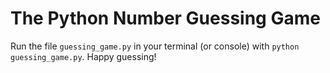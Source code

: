 # The Python Number Guessing Game
Run the file `guessing_game.py` in your terminal (or console) with `python guessing_game.py`. Happy guessing!
